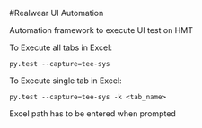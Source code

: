 #Realwear UI Automation

Automation framework to execute UI test on HMT

To Execute all tabs in Excel:
```
py.test --capture=tee-sys
```
To Execute single tab in Excel:
```
py.test --capture=tee-sys -k <tab_name>   
```

Excel path has to be entered when prompted